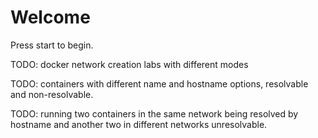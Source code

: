 # Welcome

Press start to begin.

TODO: docker network creation labs with different modes

TODO: containers with different name and hostname options, resolvable and non-resolvable.

TODO: running two containers in the same network being resolved by hostname and another two in different networks unresolvable.
